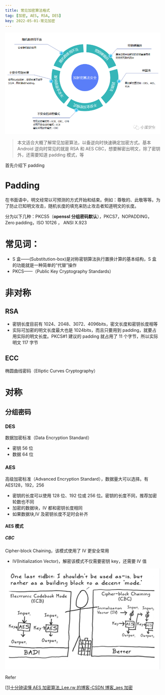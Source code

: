 ```yaml
---
title: 常见加密算法格式
tag: [加密, AES, RSA, DES]
key: 2022-05-01-常见加密
---
```


![1657210147556](../imgsrc/1657210147556.png)

> 本文适合大概了解常见加密算法，以备逆向时快速确定加密方式。基本 Android 逆向时常见的就是 RSA 和 AES CBC，想要解密出明文，除了密钥外，还需要知道 padding 模式，等

首先介绍下 padding

# Padding

在书面语中，明文经常以可预测的方式开始和结束。例如：尊敬的、此敬等等。为了防止已知明文攻击，随机长度的填充来防止攻击者知道明文的长度。

分为以下几种：PKCS5（**openssl 分组密码默认**），PKCS7，NOPADDING，Zero padding，ISO 10126 ， ANSI X.923

# 常见词：

- S 盒——(Substitution-box)是对称密钥算法执行置换计算的基本结构，S 盒的功能就是一种简单的“代替”操作
- PKCS——（Public Key Cryptography Standards）

# 非对称

## RSA

- 密钥长度目前有 1024、2048、3072、4096bits，密文长度和密钥长度相等
- 实际可加密的明文长度最大也是 1024bits，而且只要用到 padding，就要占用实际的明文长度。PKCS#1 建议的 padding 就占用了 11 个字节，所以实际明文 117 字节

## ECC

椭圆曲线密码（Elliptic Curves Cryptography）

# 对称

## 分组密码

### DES

数据加密标准（Data Encryption Standard）

- 密钥 56 位
- 数据 64 位

### AES

高级加密标准（Advanced Encryption Standard），数据量大可以选择。有 AES128，192，256

- 密钥的长度可以使用 128 位、192 位或 256 位。密钥的长度不同，推荐加密轮数也不同
- 加密的数据块，IV 都和密钥长度相同
- 如果数据块,IV 及密钥长度不足时会补齐

#### AES 模式

##### CBC

Cipher-block Chaining，该模式使用了 IV 更安全常用

- IV(Initialization Vector)，解密该模式不仅需要密钥 key，还需要 IV 值

![1657210171957](../imgsrc/1657210171957.png)

Refer

[[1\]十分钟读懂 AES 加密算法\_Lee.rw 的博客-CSDN 博客\_aes 加密](https://blog.csdn.net/lrwwll/article/details/78069013)
